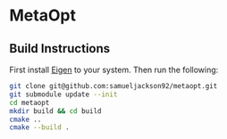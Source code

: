 # MetaOpt

## Build Instructions

First install [Eigen](http://eigen.tuxfamily.org/index.php?title=Main_Page) to your system. Then run the following:

```bash
git clone git@github.com:samueljackson92/metaopt.git
git submodule update --init
cd metaopt
mkdir build && cd build
cmake ..
cmake --build .
```
